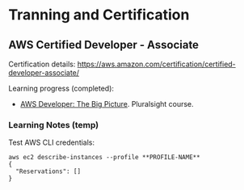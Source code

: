 # Tranning and Certification

## AWS Certified Developer - Associate

Certification details: https://aws.amazon.com/certification/certified-developer-associate/

Learning progress (completed):

- [AWS Developer: The Big Picture](https://app.pluralsight.com/library/courses/aws-developer-big-picture/table-of-contents). Pluralsight course.

### Learning Notes (temp)

Test AWS CLI credentials:
  
```shell
aws ec2 describe-instances --profile **PROFILE-NAME**
{
  "Reservations": []
}
```
